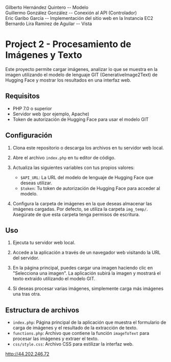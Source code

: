 Gilberto Hernández Quintero  --  Modelo<br>
Guillermo González González  --  Conexión al API (Controlador)<br>
Eric Garibo García  --  Implementación del sitio web en la Instancia EC2<br>
Bernardo Lira Ramírez de Aguilar  --  Vista<br>

# Project 2 - Procesamiento de Imágenes y Texto

Este proyecto permite cargar imágenes, analizar lo que se muestra en la imagen utilizando el modelo de lenguaje GIT (GenerativeImage2Text) de Hugging Face y mostrar los resultados en una interfaz web.

## Requisitos

- PHP 7.0 o superior
- Servidor web (por ejemplo, Apache)
- Token de autorización de Hugging Face para usar el modelo GIT

## Configuración

1. Clona este repositorio o descarga los archivos en tu servidor web local.

2. Abre el archivo `index.php` en tu editor de código.

3. Actualiza las siguientes variables con tus propios valores:
   - `$API_URL`: La URL del modelo de lenguaje de Hugging Face que deseas utilizar.
   - `$token`: Tu token de autorización de Hugging Face para acceder al modelo.

4. Configura la carpeta de imágenes en la que deseas almacenar las imágenes cargadas. Por defecto, se utiliza la carpeta `img_temp/`. Asegúrate de que esta carpeta tenga permisos de escritura.

## Uso

1. Ejecuta tu servidor web local.

2. Accede a la aplicación a través de un navegador web visitando la URL del servidor.

3. En la página principal, puedes cargar una imagen haciendo clic en "Selecciona una imagen". La aplicación subirá la imagen y mostrará el texto extraído utilizando el modelo GIT.

4. Si deseas procesar varias imágenes, simplemente carga más imágenes una tras otra.

## Estructura de archivos

- `index.php`: Página principal de la aplicación que muestra el formulario de carga de imágenes y el resultado de la extracción de texto.
- `functions.php`: Archivo que contiene la función `imageToText` para procesar las imágenes y extraer el texto.
- `css/style.css`: Archivo CSS para estilizar la interfaz web.

http://44.202.246.72
